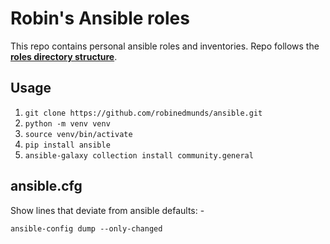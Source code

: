 # Robin's Ansible roles

This repo contains personal ansible roles and inventories. Repo follows the [**roles directory structure**](https://docs.ansible.com/ansible/latest/user_guide/playbooks_reuse_roles.html#role-directory-structure).

## Usage

1. `git clone https://github.com/robinedmunds/ansible.git`
2. `python -m venv venv`
3. `source venv/bin/activate`
4. `pip install ansible`
5. `ansible-galaxy collection install community.general`

## ansible.cfg

Show lines that deviate from ansible defaults: -

`ansible-config dump --only-changed`